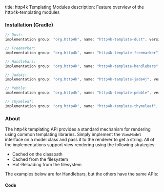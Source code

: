 title: http4k Templating Modules
description: Feature overview of the http4k-templating modules

### Installation (Gradle)

```groovy
// Dust: 
implementation group: "org.http4k", name: "http4k-template-dust", version: "4.30.3.0"

// Freemarker: 
implementation group: "org.http4k", name: "http4k-template-freemarker", version: "4.30.3.0"

// Handlebars: 
implementation group: "org.http4k", name: "http4k-template-handlebars", version: "4.30.3.0"

// Jade4j: 
implementation group: "org.http4k", name: "http4k-template-jade4j", version: "4.30.3.0"

// Pebble: 
implementation group: "org.http4k", name: "http4k-template-pebble", version: "4.30.3.0"

// Thymeleaf: 
implementation group: "org.http4k", name: "http4k-template-thymeleaf", version: "4.30.3.0"
```

### About
The http4k templating API provides a standard mechanism for rendering using common templating libraries. Simply implement the `ViewModel` interface on a model class and pass it to the renderer to get a string. All of the implementations support view rendering using the following strategies:

* Cached on the classpath
* Cached from the filesystem
* Hot-Reloading from the filesystem

The examples below are for Handlebars, but the others have the same APIs:

#### Code  [<img class="octocat"/>](https://github.com/http4k/http4k/blob/master/src/docs/guide/reference/templating/example.kt)

<script src="https://gist-it.appspot.com/https://github.com/http4k/http4k/blob/master/src/docs/guide/reference/templating/example.kt"></script>

[http4k]: https://http4k.org
